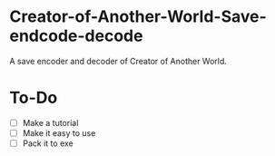 # Creator-of-Another-World-Save-endcode-decode
A save encoder and decoder of Creator of Another World.

# To-Do
- [ ] Make a tutorial
- [ ] Make it easy to use
- [ ] Pack it to exe
